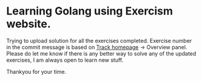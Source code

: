 # Learning Golang using Exercism website. 

Trying to upload solution for all the exercises completed.
Exercise number in the commit message is based on [Track homepage][track-homepage] -> Overview panel.
Please do let me know if there is any better way to solve any of the updated exercises, I am always open to learn new stuff.

Thankyou for your time.

[track-homepage]: https://exercism.org/tracks/go
